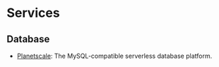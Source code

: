 # Services

## Database

- [Planetscale](https://planetscale.com/): The MySQL-compatible serverless database platform.
